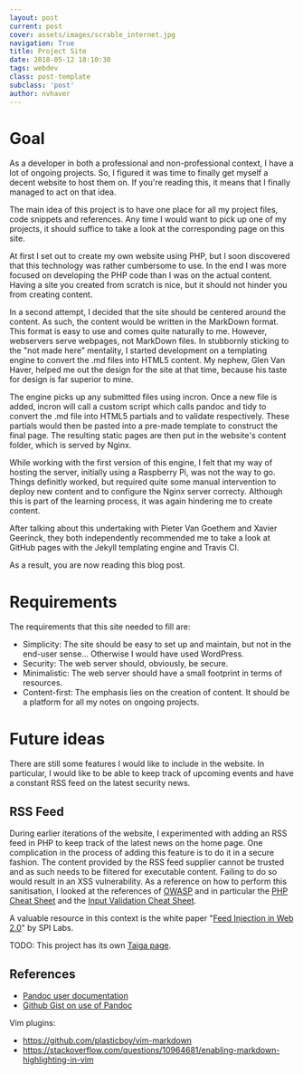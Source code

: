 ```yaml
---
layout: post
current: post
cover: assets/images/scrable_internet.jpg
navigation: True
title: Project Site
date: 2018-05-12 18:10:30
tags: webdev
class: post-template
subclass: 'post'
author: nvhaver
---
```

# Goal

As a developer in both a professional and non-professional context, I have a lot of ongoing projects. So, I figured it was time to finally get myself a decent website to host them on. If you're reading this, it means that I finally managed to act on that idea.

The main idea of this project is to have one place for all my project files, code snippets and references. Any time I would want to pick up one of my projects, it should suffice to take a look at the corresponding page on this site.

At first I set out to create my own website using PHP, but I soon discovered that this technology was rather cumbersome to use. In the end I was more focused on developing the PHP code than I was on the actual content. Having a site you created from scratch is nice, but it should not hinder you from creating content.

In a second attempt, I decided that the site should be centered around the content. As such, the content would be written in the MarkDown format. This format is easy to use and comes quite naturally to me. However, webservers serve webpages, not MarkDown files. In stubbornly sticking to the "not made here" mentality, I started development on a templating engine to convert the .md files into HTML5 content. My nephew, Glen Van Haver, helped me out the design for the site at that time, because his taste for design is far superior to mine. 

The engine picks up any submitted files using incron. Once a new file is added, incron will call a custom script which calls pandoc and tidy to convert the .md file into HTML5 partials and to validate respectively. These partials would then be pasted into a pre-made template to construct the final page. The resulting static pages are then put in the website's content folder, which is served by Nginx.  

While working with the first version of this engine, I felt that my way of hosting the server, initially using a Raspberry Pi, was not the way to go. Things definitly worked, but required quite some manual intervention to deploy new content and to configure the Nginx server correcty. Although this is part of the learning process, it was again hindering me to create content.

After talking about this undertaking with Pieter Van Goethem and Xavier Geerinck, they both independently recommended me to take a look at GitHub pages with the Jekyll templating engine and Travis CI.

As a result, you are now reading this blog post. 

# Requirements

The requirements that this site needed to fill are:

- Simplicity: The site should be easy to set up and maintain, but not in the end-user sense... Otherwise I would have used WordPress.
- Security: The web server should, obviously, be secure.
- Minimalistic: The web server should have a small footprint in terms of resources.
- Content-first: The emphasis lies on the creation of content. It should be a platform for all my notes on ongoing projects.

# Future ideas

There are still some features I would like to include in the website. In particular, I would like to be able to keep track of upcoming events and have a constant RSS feed on the latest security news.

## RSS Feed

During earlier iterations of the website, I experimented with adding an RSS feed in PHP to keep track of the latest news on the home page. One complication in the process of adding this feature is to do it in a secure fashion. The content provided by the RSS feed supplier cannot be trusted and as such needs to be filtered for executable content. Failing to do so would result in an XSS vulnerability. As a reference on how to perform this sanitisation, I looked at the references of [OWASP](https://www.owasp.org) and in particular the [PHP Cheat Sheet](https://www.owasp.org/index.php/PHP_Security_Cheat_Sheet) and the [Input Validation Cheat Sheet](https://www.owasp.org/index.php/Input_Validation_Cheat_Sheet).

A valuable resource in this context is the white paper "[Feed Injection in Web 2.0](http://www.cgisecurity.com/papers/HackingFeeds.pdf)" by SPI Labs.

TODO: This project has its own [Taiga page](https://tree.taiga.io/project/nvhaver-experimentation-site/).

## References

- [Pandoc user documentation](https://pandoc.org/MANUAL.html "Pandoc manual")
- [Github Gist on use of Pandoc](https://gist.github.com/maxogden/97190db73ac19fc6c1d9beee1a6e4fc8 "Github Page")

Vim plugins:
- https://github.com/plasticboy/vim-markdown
- https://stackoverflow.com/questions/10964681/enabling-markdown-highlighting-in-vim
